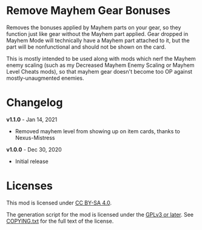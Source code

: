 Remove Mayhem Gear Bonuses
==========================

Removes the bonuses applied by Mayhem parts on your gear, so they function just
like gear without the Mayhem part applied.  Gear dropped in Mayhem Mode will
technically have a Mayhem part attached to it, but the part will be
nonfunctional and should not be shown on the card.

This is mostly intended to be used along with mods which nerf the Mayhem enemy
scaling (such as my Decreased Mayhem Enemy Scaling or Mayhem Level Cheats
mods), so that mayhem gear doesn't become too OP against mostly-unaugmented
enemies.

Changelog
=========

**v1.1.0** - Jan 14, 2021
 * Removed mayhem level from showing up on item cards, thanks to
   Nexus-Mistress

**v1.0.0** - Dec 30, 2020
 * Initial release
 
Licenses
========

This mod is licensed under [CC BY-SA 4.0](https://creativecommons.org/licenses/by-sa/4.0/).

The generation script for the mod is licensed under the
[GPLv3 or later](https://www.gnu.org/licenses/quick-guide-gplv3.html).
See [COPYING.txt](../../COPYING.txt) for the full text of the license.

